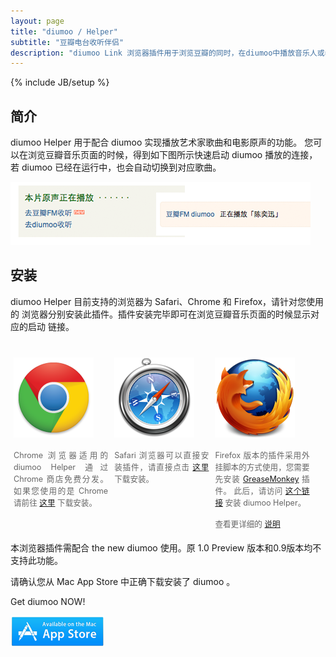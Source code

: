 ```yaml
---
layout: page
title: "diumoo / Helper"
subtitle: "豆瓣电台收听伴侣"
description: "diumoo Link 浏览器插件用于浏览豆瓣的同时，在diumoo中播放音乐人或者电影原声，而无需转向带有 Flash 的豆瓣电台网页版。"
---
```

{% include JB/setup %}


## 简介

diumoo Helper 用于配合 diumoo 实现播放艺术家歌曲和电影原声的功能。
您可以在浏览豆瓣音乐页面的时候，得到如下图所示快速启动 diumoo 播放的连接，
若 diumoo 已经在运行中，也会自动切换到对应歌曲。

![diumoo link](/static/usage/play_soundtrack_and_artist.png)

## 安装

diumoo Helper 目前支持的浏览器为 Safari、Chrome 和 Firefox，请针对您使用的
浏览器分别安装此插件。插件安装完毕即可在浏览豆瓣音乐页面的时候显示对应的启动
链接。

<style type="text/css">
    .floatcontainer{overflow:hidden;}
    .floatcontainer div{
        text-align:justify;
        float:left;
        width:30%;
        font-size:0.9em;
        color:#666;
        padding:5px;
    }
</style>
<div class="floatcontainer">
<div>
<h3>
	<img src="/static/extensions/chrome.png" alt="Chrome" />
</h3>
Chrome 浏览器适用的 diumoo Helper 通过 Chrome 商店免费分发。
如果您使用的是 Chrome 请前往
<a href="">这里</a>
下载安装。
</div>
<div>
<h3>
	<img src="/static/extensions/safari.png" alt="safari" />
</h3>
Safari 浏览器可以直接安装插件，请直接点击
<a href="https://github.com/downloads/diumoo/diumoohelper/diumoohelper20120909.safariext://github.com/downloads/diumoo/diumoohelper/diumoohelper20120909.safariextz">这里</a>
下载安装。
</div>
<div>
<h3>
	<img src="/static/extensions/firefox.png" alt="firefox" />
</h3>
Firefox 版本的插件采用外挂脚本的方式使用，您需要先安装
<a href="https://addons.mozilla.org/firefox/addon/748">GreaseMonkey</a> 插件。
此后，请访问
<a href="http://userscripts.org/scripts/source/142009.user.js">这个链接</a> 安装 diumoo Helper。
<br />
<br />
查看更详细的
<a href="firefox.html">说明</a>
</div>
</div>

<div class="well">
    <div class="well-left">
        <p>本浏览器插件需配合 the new diumoo 使用。原 1.0 Preview 版本和0.9版本均不支持此功能。</p>
        <p>请确认您从 Mac App Store 中正确下载安装了 diumoo 。</p>
    </div>
    <div class="well-right">
        <p>Get diumoo NOW!</p>
        <p>
        <a href="#">
            <img src="/static/appstore.png" alt="Mac App Store" />
        </a>
        </p>
    </div>
</div>

